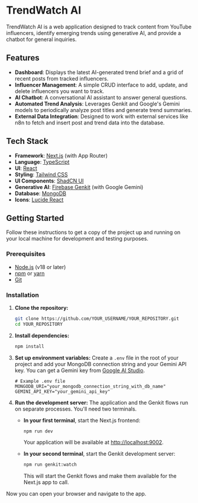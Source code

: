 # TrendWatch AI

TrendWatch AI is a web application designed to track content from YouTube influencers, identify emerging trends using generative AI, and provide a chatbot for general inquiries.

## Features

- **Dashboard**: Displays the latest AI-generated trend brief and a grid of recent posts from tracked influencers.
- **Influencer Management**: A simple CRUD interface to add, update, and delete influencers you want to track.
- **AI Chatbot**: A conversational AI assistant to answer general questions.
- **Automated Trend Analysis**: Leverages Genkit and Google's Gemini models to periodically analyze post titles and generate trend summaries.
- **External Data Integration**: Designed to work with external services like n8n to fetch and insert post and trend data into the database.

## Tech Stack

- **Framework**: [Next.js](https://nextjs.org/) (with App Router)
- **Language**: [TypeScript](https://www.typescriptlang.org/)
- **UI**: [React](https://react.dev/)
- **Styling**: [Tailwind CSS](https://tailwindcss.com/)
- **UI Components**: [ShadCN UI](https://ui.shadcn.com/)
- **Generative AI**: [Firebase Genkit](https://firebase.google.com/docs/genkit) (with Google Gemini)
- **Database**: [MongoDB](https://www.mongodb.com/)
- **Icons**: [Lucide React](https://lucide.dev/)

## Getting Started

Follow these instructions to get a copy of the project up and running on your local machine for development and testing purposes.

### Prerequisites

- [Node.js](https://nodejs.org/) (v18 or later)
- [npm](https://www.npmjs.com/) or [yarn](https://yarnpkg.com/)
- [Git](https://git-scm.com/)

### Installation

1.  **Clone the repository:**
    ```bash
    git clone https://github.com/YOUR_USERNAME/YOUR_REPOSITORY.git
    cd YOUR_REPOSITORY
    ```

2.  **Install dependencies:**
    ```bash
    npm install
    ```

3.  **Set up environment variables:**
    Create a `.env` file in the root of your project and add your MongoDB connection string and your Gemini API key. You can get a Gemini key from [Google AI Studio](https://aistudio.google.com/app/apikey).

    ```.env
    # Example .env file
    MONGODB_URI="your_mongodb_connection_string_with_db_name"
    GEMINI_API_KEY="your_gemini_api_key"
    ```

4.  **Run the development server:**
    The application and the Genkit flows run on separate processes. You'll need two terminals.

    *   **In your first terminal**, start the Next.js frontend:
        ```bash
        npm run dev
        ```
        Your application will be available at [http://localhost:9002](http://localhost:9002).

    *   **In your second terminal**, start the Genkit development server:
        ```bash
        npm run genkit:watch
        ```
        This will start the Genkit flows and make them available for the Next.js app to call.

Now you can open your browser and navigate to the app.
